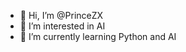 - 👋 Hi, I’m @PrinceZX
- 👀 I’m interested in AI
- 🌱 I’m currently learning Python and AI


<!---
PrinceZX/PrinceZX is a ✨ special ✨ repository because its `README.md` (this file) appears on your GitHub profile.
You can click the Preview link to take a look at your changes.
--->
